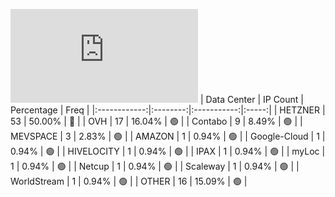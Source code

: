 ![Diagramm](https://github.com/obajay/StateSync-snapshots/blob/main/Projects/Rebus/1/README.md)
| Data Center | IP Count | Percentage | Freq |
|:------------:|:--------:|:-----------:|:-----:|
| HETZNER | 53 | 50.00% | 🔴 |
| OVH | 17 | 16.04% | 🟢 |
| Contabo | 9 | 8.49% | 🟢 |
| MEVSPACE | 3 | 2.83% | 🟢 |
| AMAZON | 1 | 0.94% | 🟢 |
| Google-Cloud | 1 | 0.94% | 🟢 |
| HIVELOCITY | 1 | 0.94% | 🟢 |
| IPAX | 1 | 0.94% | 🟢 |
| myLoc | 1 | 0.94% | 🟢 |
| Netcup | 1 | 0.94% | 🟢 |
| Scaleway | 1 | 0.94% | 🟢 |
| WorldStream | 1 | 0.94% | 🟢 |
| OTHER | 16 | 15.09% | 🟢 |